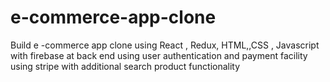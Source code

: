 # e-commerce-app-clone
Build e -commerce app clone using React , Redux, HTML,,CSS , Javascript with firebase at  back end  using user authentication and payment facility using stripe with additional search product functionality 
